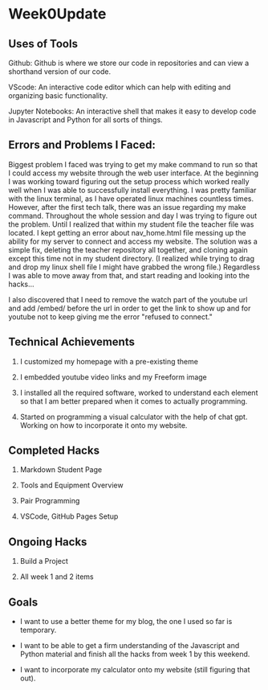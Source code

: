# Week0Update

## Uses of Tools

Github: Github is where we store our code in repositories and can view a shorthand version of our code.

VScode: An interactive code editor which can help with editing and organizing basic functionality.

Jupyter Notebooks: An interactive shell that makes it easy to develop code in Javascript and Python for all sorts of things. 

## Errors and Problems I Faced:

Biggest problem I faced was trying to get my make command to run so that I could access my website through the web user interface. At the beginning I was working toward figuring out the setup process which worked really well when I was able to successfully install everything. I was pretty familiar with the linux terminal, as I have operated linux machines countless times. However, after the first tech talk, there was an issue regarding my make command. Throughout the whole session and day I was trying to figure out the problem. Until I realized that within my student file the teacher file was located. I kept getting an error about nav_home.html file messing up the ability for my server to connect and access my website. The solution was a simple fix, deleting the teacher repository all together, and cloning again except this time not in my student directory. (I realized while trying to drag and drop my linux shell file I might have grabbed the wrong file.) Regardless I was able to move away from that, and start reading and looking into the hacks...

I also discovered that I need to remove the watch part of the youtube url and add 
/embed/ before the url in order to get the link to show up and for youtube not to keep giving me the error "refused to connect." 

## Technical Achievements

1. I customized my homepage with a pre-existing theme

2. I embedded youtube video links and my Freeform image

3. I installed all the required software, worked to understand each element so that I am better prepared when it comes to actually programming. 

4. Started on programming a visual calculator with the help of chat gpt. Working on how to incorporate it onto my website.

## Completed Hacks

1. Markdown Student Page

2. Tools and Equipment Overview

3. Pair Programming

4. VSCode, GitHub Pages Setup

## Ongoing Hacks

1. Build a Project

2. All week 1 and 2 items

## Goals

- I want to use a better theme for my blog, the one I used so far is temporary.

- I want to be able to get a firm understanding of the Javascript and Python material and finish all the hacks from week 1 by this weekend.

- I want to incorporate my calculator onto my website (still figuring that out). 

<html>
<head>
    <title>Rock, Paper, Scissors Game</title>
    <script>
        function getComputerChoice() {
            var choices = ['rock', 'paper', 'scissors'];
            var randomIndex = Math.floor(Math.random() * choices.length);
            return choices[randomIndex];
        }

        function determineWinner(userChoice, computerChoice) {
            if (userChoice === computerChoice) {
                return "It's a tie!";
            } else if (
                (userChoice === 'rock' && computerChoice === 'scissors') ||
                (userChoice === 'paper' && computerChoice === 'rock') ||
                (userChoice === 'scissors' && computerChoice === 'paper')
            ) {
                return "You win!";
            } else {
                return "Computer wins!";
            }
        }

        function playAgain() {
            return confirm("Do you want to play again?");
        }

        function playGame() {
            alert("Let's play Rock, Paper, Scissors!");

            while (true) {
                var userChoice = prompt("Enter your choice (rock/paper/scissors):").toLowerCase();
                while (['rock', 'paper', 'scissors'].indexOf(userChoice) === -1) {
                    userChoice = prompt("Invalid choice. Please enter rock, paper, or scissors:").toLowerCase();
                }

                var computerChoice = getComputerChoice();

                var result = determineWinner(userChoice, computerChoice);
                alert("You chose " + userChoice + ", and the computer chose " + computerChoice + ".\n" + result);

                if (!playAgain()) {
                    alert("Thanks for playing!");
                    break;
                }
            }
        }
    </script>
</head>
<body>
    <button onclick="playGame()">Play Rock, Paper, Scissors</button>
</body>
</html>